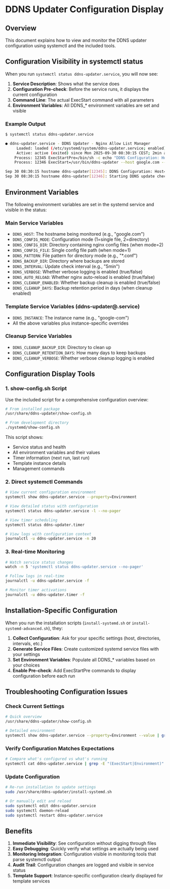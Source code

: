 # DDNS Updater Configuration Display

## Overview
This document explains how to view and monitor the DDNS updater configuration using systemctl and the included tools.

## Configuration Visibility in systemctl status

When you run `systemctl status ddns-updater.service`, you will now see:

1. **Service Description**: Shows what the service does
2. **Configuration Pre-check**: Before the service runs, it displays the current configuration
3. **Command Line**: The actual ExecStart command with all parameters
4. **Environment Variables**: All DDNS_* environment variables are set and visible

### Example Output

```bash
$ systemctl status ddns-updater.service

● ddns-updater.service - DDNS Updater - Nginx Allow List Manager
     Loaded: loaded (/etc/systemd/system/ddns-updater.service; enabled)
     Active: active (exited) since Mon 2025-09-30 08:30:15 CEST; 2min ago
    Process: 12345 ExecStartPre=/bin/sh -c echo "DDNS Configuration: Host=google.com, Config=2(/etc/nginx/sites-available), Pattern=*.conf, Interval=5min, Verbose=true, Cleanup=true" (code=exited, status=0/SUCCESS)
    Process: 12346 ExecStart=/usr/bin/ddns-updater --host google.com --config-dir /etc/nginx/sites-available --pattern *.conf --backup-dir /var/backups/nginx --verbose (code=exited, status=0/SUCCESS)

Sep 30 08:30:15 hostname ddns-updater[12345]: DDNS Configuration: Host=google.com, Config=2(/etc/nginx/sites-available), Pattern=*.conf, Interval=5min, Verbose=true, Cleanup=true
Sep 30 08:30:15 hostname ddns-updater[12346]: Starting DDNS update check...
```

## Environment Variables

The following environment variables are set in the systemd service and visible in the status:

### Main Service Variables
- `DDNS_HOST`: The hostname being monitored (e.g., "google.com")
- `DDNS_CONFIG_MODE`: Configuration mode (1=single file, 2=directory)
- `DDNS_CONFIG_DIR`: Directory containing nginx config files (when mode=2)
- `DDNS_CONFIG_FILE`: Single config file path (when mode=1)
- `DDNS_PATTERN`: File pattern for directory mode (e.g., "*.conf")
- `DDNS_BACKUP_DIR`: Directory where backups are stored
- `DDNS_INTERVAL`: Update check interval (e.g., "5min")
- `DDNS_VERBOSE`: Whether verbose logging is enabled (true/false)
- `DDNS_AUTO_RELOAD`: Whether nginx auto-reload is enabled (true/false)
- `DDNS_CLEANUP_ENABLED`: Whether backup cleanup is enabled (true/false)
- `DDNS_CLEANUP_DAYS`: Backup retention period in days (when cleanup enabled)

### Template Service Variables (ddns-updater@.service)
- `DDNS_INSTANCE`: The instance name (e.g., "google-com")
- All the above variables plus instance-specific overrides

### Cleanup Service Variables
- `DDNS_CLEANUP_BACKUP_DIR`: Directory to clean up
- `DDNS_CLEANUP_RETENTION_DAYS`: How many days to keep backups
- `DDNS_CLEANUP_VERBOSE`: Whether verbose cleanup logging is enabled

## Configuration Display Tools

### 1. show-config.sh Script

Use the included script for a comprehensive configuration overview:

```bash
# From installed package
/usr/share/ddns-updater/show-config.sh

# From development directory  
./systemd/show-config.sh
```

This script shows:
- Service status and health
- All environment variables and their values
- Timer information (next run, last run)
- Template instance details
- Management commands

### 2. Direct systemctl Commands

```bash
# View current configuration environment
systemctl show ddns-updater.service --property=Environment

# View detailed status with configuration
systemctl status ddns-updater.service -l --no-pager

# View timer scheduling
systemctl status ddns-updater.timer

# View logs with configuration context
journalctl -u ddns-updater.service -n 20
```

### 3. Real-time Monitoring

```bash
# Watch service status changes
watch -n 5 'systemctl status ddns-updater.service --no-pager'

# Follow logs in real-time
journalctl -u ddns-updater.service -f

# Monitor timer activations
journalctl -u ddns-updater.timer -f
```

## Installation-Specific Configuration

When you run the installation scripts (`install-systemd.sh` or `install-systemd-advanced.sh`), they:

1. **Collect Configuration**: Ask for your specific settings (host, directories, intervals, etc.)
2. **Generate Service Files**: Create customized systemd service files with your settings
3. **Set Environment Variables**: Populate all DDNS_* variables based on your choices
4. **Enable Pre-check**: Add ExecStartPre commands to display configuration before each run

## Troubleshooting Configuration Issues

### Check Current Settings
```bash
# Quick overview
/usr/share/ddns-updater/show-config.sh

# Detailed environment
systemctl show ddns-updater.service --property=Environment --value | grep DDNS_
```

### Verify Configuration Matches Expectations
```bash
# Compare what's configured vs what's running
systemctl cat ddns-updater.service | grep -E "(ExecStart|Environment)"
```

### Update Configuration
```bash
# Re-run installation to update settings
sudo /usr/share/ddns-updater/install-systemd.sh

# Or manually edit and reload
sudo systemctl edit ddns-updater.service
sudo systemctl daemon-reload
sudo systemctl restart ddns-updater.service
```

## Benefits

1. **Immediate Visibility**: See configuration without digging through files
2. **Easy Debugging**: Quickly verify what settings are actually being used
3. **Monitoring Integration**: Configuration visible in monitoring tools that parse systemctl output
4. **Audit Trail**: Configuration changes are logged and visible in service status
5. **Template Support**: Instance-specific configuration clearly displayed for template services